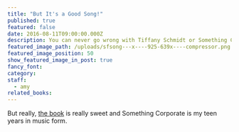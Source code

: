 ```yaml
---
title: "But It's a Good Song!"
published: true
featured: false
date: 2016-08-11T09:00:00.000Z
description: You can never go wrong with Tiffany Schmidt or Something Corporate.
featured_image_path: /uploads/sfsong---x----925-639x----compressor.png
featured_image_position: 50
show_featured_image_in_post: true
fancy_font:
category:
staff:
  - amy
related_books:
---
```



But really, [the book](https://www.brooklinebooksmith-shop.com/book/9780802735409) is really sweet and Something Corporate is my teen years in music form.